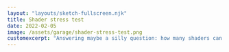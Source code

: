 ```yaml
---
layout: "layouts/sketch-fullscreen.njk"
title: Shader stress test
date: 2022-02-05
image: /assets/garage/shader-stress-test.png
customexcerpt: "Answering maybe a silly question: how many shaders can we run?"
---
```



<div class="vh-100 stats-container editing-gui-container">
    <canvas id="c" class="w-100"></canvas>
</div>


<script>
    const CODE_RESOURCE_PREFIX = "/assets/3js/"
</script>
<script defer src="/assets/lib/three-r137.min.js"></script>
<script defer src="/assets/3js/09-shader-stress-test/main.js"></script>

<style>
    .gui-container {
        display: flex;
        justify-content: space-between;
    }

    #stats {
        left: auto !important;
        right: 0 !important;
    }

    #gui {
    }

    #c {
        width: 100%;
        height: 100%;
    }

    #editing-gui {
      position: absolute;
      top: 10px;
      left: 50%;
      transform: translate(-50%, 0);
      z-index: 10
    }
</style>
